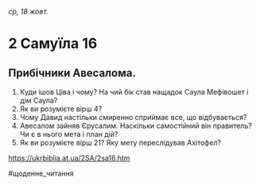 
_ср, 18 жовт._

# 2 Самуїла 16

## Прибічники Авесалома.
1. Куди ішов Ціва і чому? На чий бік став нащадок Саула Мефівошет і дім Саула?
2. Як ви розумієте вірш 4?
3. Чому Давид настільки смиренно сприймає все, що відбувається?
4. Авесалом зайняв Єрусалим. Наскільки самостійний він правитель? Чи є в нього мета і план дій?
5. Як ви розумієте вірш 21? Яку мету переслідував Ахітофел?

https://ukrbiblia.at.ua/2SA/2sa16.htm 

#щоденне_читання
